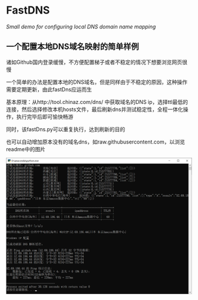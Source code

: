 # FastDNS

*Small demo for configuring local DNS domain name mapping*

## 一个配置本地DNS域名映射的简单样例

诸如Github国内登录缓慢，不方便配置梯子或者不稳定的情况下想要浏览网页很慢

一个简单的办法是配置本地的DNS域名，但是同样由于不稳定的原因，这种操作需要定期更新，由此fastDns应运而生

基本原理：从http://tool.chinaz.com/dns/ 中获取域名的DNS ip，选择ttl最低的连接，然后选择修改本机hosts文件，最后刷新dns并测试稳定性，全程一体化操作，执行完毕后即可愉快畅游

同时，该fastDns.py可以重复执行，达到刷新的目的

也可以自动增加原本没有的域名dns，如raw.githubusercontent.com，以浏览readme中的图片

![Image text](https://github.com/CandleHouse/FastDNS/blob/master/example.png)
